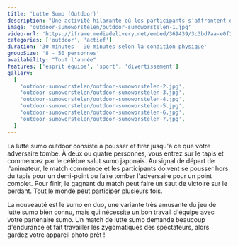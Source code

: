 ```yaml
---
title: 'Lutte Sumo (Outdoor)'
description: "Une activité hilarante où les participants s'affrontent dans des costumes de sumo gonflables."
image: 'outdoor-sumoworstelen/outdoor-sumoworstelen-1.jpg'
video-url: 'https://iframe.mediadelivery.net/embed/369439/3c3bd7aa-e0f1-4bbf-a9b9-992b8b2afc01'
categories: ['outdoor', 'actief']
duration: '30 minutes - 90 minutes selon la condition physique'
groupSize: '8 - 50 personnes'
availability: "Tout l'année"
features: ['esprit équipe', 'sport', 'divertissement']
gallery:
  [
    'outdoor-sumoworstelen/outdoor-sumoworstelen-2.jpg',
    'outdoor-sumoworstelen/outdoor-sumoworstelen-3.jpg',
    'outdoor-sumoworstelen/outdoor-sumoworstelen-4.jpg',
    'outdoor-sumoworstelen/outdoor-sumoworstelen-5.jpg',
    'outdoor-sumoworstelen/outdoor-sumoworstelen-6.jpg',
    'outdoor-sumoworstelen/outdoor-sumoworstelen-7.jpg',
  ]
---
```


La lutte sumo outdoor consiste à pousser et tirer jusqu'à ce que votre adversaire tombe. À deux ou quatre personnes, vous entrez sur le tapis et commencez par le célèbre salut sumo japonais. Au signal de départ de l'animateur, le match commence et les participants doivent se pousser hors du tapis pour un demi-point ou faire tomber l'adversaire pour un point complet. Pour finir, le gagnant du match peut faire un saut de victoire sur le perdant. Tout le monde peut participer plusieurs fois.

La nouveauté est le sumo en duo, une variante très amusante du jeu de lutte sumo bien connu, mais qui nécessite un bon travail d'équipe avec votre partenaire sumo.
Un match de lutte sumo demande beaucoup d'endurance et fait travailler les zygomatiques des spectateurs, alors gardez votre appareil photo prêt !
